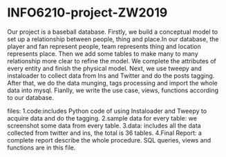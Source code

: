 # INFO6210-project-ZW2019
Our project is a baseball database. Firstly, we build a conceptual model to set up a relationship between people, thing and place.In our database, the player and fan represent people, team represents thing and location represents place. Then we add some tables to make many to many relationship more clear to refine the model. We complete the attributes of every entity and finish the physical model. Next, we use tweepy and instaloader to collect data from Ins and Twitter and do the posts tagging. After that, we do the data munging, tags processing and import the whole data into mysql. Fianlly, we write the use case, views, functions according to our database.

files:
1.code:includes Python code of using Instaloader and Tweepy to acquire data and do the tagging.
2.sample data for every table: we screenshot some data from every table.
3.data: includes all the data collected from twitter and ins, the total is 36 tables.
4.Final Report: a complete report describe the whole procedure. SQL queries, views and functions are in this file.

